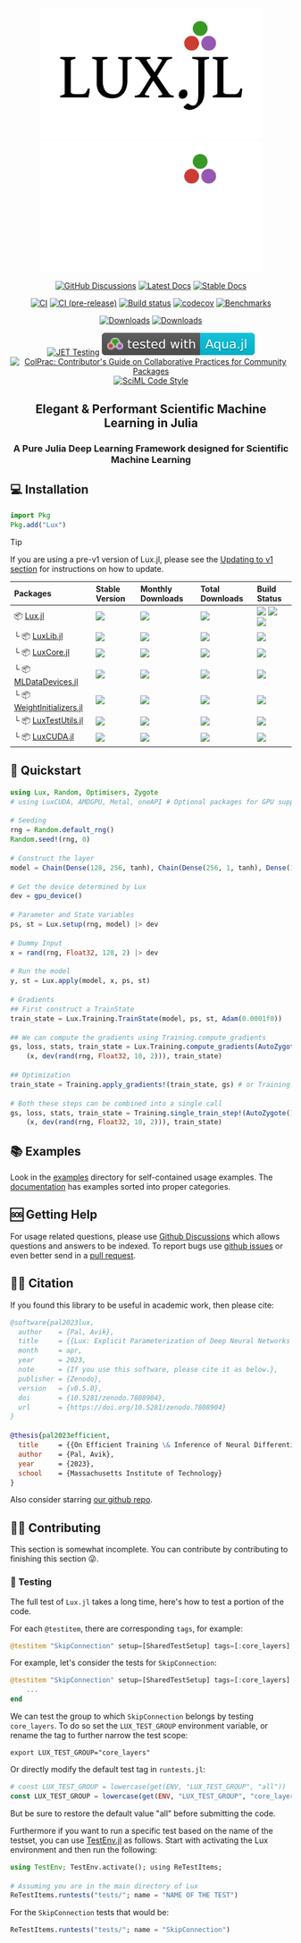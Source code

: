 <p align="center">
    <img width="400px" src="assets/lux-logo.svg#gh-light-mode-only"/>
    <img width="400px" src="assets/lux-logo-dark.svg#gh-dark-mode-only"/>
</p>

<div align="center">

[![GitHub Discussions](https://img.shields.io/github/discussions/LuxDL/Lux.jl?color=white&logo=github&label=Discussions)](https://github.com/LuxDL/Lux.jl/discussions)
[![Latest Docs](https://img.shields.io/badge/docs-latest-blue.svg)](http://lux.csail.mit.edu/dev/)
[![Stable Docs](https://img.shields.io/badge/docs-stable-blue.svg)](http://lux.csail.mit.edu/stable/)

[![CI](https://github.com/LuxDL/Lux.jl/actions/workflows/CI.yml/badge.svg?branch=main)](https://github.com/LuxDL/Lux.jl/actions/workflows/CI.yml)
[![CI (pre-release)](<https://img.shields.io/github/actions/workflow/status/LuxDL/Lux.jl/CIPreRelease.yml?branch=main&label=CI%20(pre-release)&logo=github>)](https://github.com/LuxDL/Lux.jl/actions/workflows/CIPreRelease.yml)
[![Build status](https://img.shields.io/buildkite/ba1f9622add5978c2d7b194563fd9327113c9c21e5734be20e/main.svg?label=gpu&branch=main&logo=buildkite)](https://buildkite.com/julialang/lux-dot-jl)
[![codecov](https://codecov.io/gh/LuxDL/Lux.jl/branch/main/graph/badge.svg?token=IMqBM1e3hz)](https://codecov.io/gh/LuxDL/Lux.jl)
[![Benchmarks](https://github.com/LuxDL/Lux.jl/actions/workflows/Benchmark.yml/badge.svg?branch=main)](https://lux.csail.mit.edu/benchmarks/)

[![Downloads](https://img.shields.io/badge/dynamic/json?url=http%3A%2F%2Fjuliapkgstats.com%2Fapi%2Fv1%2Fmonthly_downloads%2FLux&query=total_requests&suffix=%2Fmonth&label=Downloads)](https://juliapkgstats.com/pkg/Lux)
[![Downloads](https://img.shields.io/badge/dynamic/json?url=http%3A%2F%2Fjuliapkgstats.com%2Fapi%2Fv1%2Ftotal_downloads%2FLux&query=total_requests&&label=Total%20Downloads)](https://juliapkgstats.com/pkg/Lux)

[![JET Testing](https://img.shields.io/badge/%F0%9F%9B%A9%EF%B8%8F_tested_with-JET.jl-233f9a)](https://github.com/aviatesk/JET.jl)
[![Aqua QA](https://raw.githubusercontent.com/JuliaTesting/Aqua.jl/master/badge.svg)](https://github.com/JuliaTesting/Aqua.jl)
[![ColPrac: Contributor's Guide on Collaborative Practices for Community Packages](https://img.shields.io/badge/ColPrac-Contributor's%20Guide-blueviolet)](https://github.com/SciML/ColPrac)
[![SciML Code Style](https://img.shields.io/static/v1?label=code%20style&message=SciML&color=9558b2&labelColor=389826)](https://github.com/SciML/SciMLStyle)

</div>

<div align="center">
    <h2>Elegant & Performant Scientific Machine Learning in Julia</h2>
    <h3>A Pure Julia Deep Learning Framework designed for Scientific Machine Learning</h3>
</div>

## 💻 Installation

```julia
import Pkg
Pkg.add("Lux")
```

> [!TIP]
> If you are using a pre-v1 version of Lux.jl, please see the [Updating to v1 section](https://lux.csail.mit.edu/dev/introduction/updating_to_v1) for instructions on how to update.

<div align="center">

| **Packages**                                           | **Stable Version**                                             | **Monthly Downloads**                                                 | **Total Downloads**                                                         | **Build Status**                                                                                                                                |
| :----------------------------------------------------- | :------------------------------------------------------------- | :-------------------------------------------------------------------- | :-------------------------------------------------------------------------- | :---------------------------------------------------------------------------------------------------------------------------------------------- |
| 📦 [Lux.jl](./src)                                     | [![][lux-version]][lux-juliahub]                               | [![][downloads-lux]][downloads-lux-url]                               | [![][total-downloads-lux]][downloads-lux-url]                               | [![][gh-actions-lux]][gh-actions-lux-url] [![][gh-actions-lux-prerelease]][gh-actions-lux-prerelease-url] [![][buildkite-badge]][buildkite-url] |
| └ 📦 [LuxLib.jl](./lib/LuxLib)                         | [![][luxlib-version]][luxlib-juliahub]                         | [![][downloads-luxlib]][downloads-luxlib-url]                         | [![][total-downloads-luxlib]][downloads-luxlib-url]                         | [![][gh-actions-luxlib]][gh-actions-luxlib-url]                                                                                                 |
| └ 📦 [LuxCore.jl](./lib/LuxCore)                       | [![][luxcore-version]][luxcore-juliahub]                       | [![][downloads-luxcore]][downloads-luxcore-url]                       | [![][total-downloads-luxcore]][downloads-luxcore-url]                       | [![][gh-actions-luxcore]][gh-actions-luxcore-url]                                                                                               |
| └ 📦 [MLDataDevices.jl](./lib/MLDataDevices)           | [![][mldatadevices-version]][mldatadevices-juliahub]           | [![][downloads-mldatadevices]][downloads-mldatadevices-url]           | [![][total-downloads-mldatadevices]][downloads-mldatadevices-url]           | [![][gh-actions-mldatadevices]][gh-actions-mldatadevices-url]                                                                                   |
| └ 📦 [WeightInitializers.jl](./lib/WeightInitializers) | [![][weightinitializers-version]][weightinitializers-juliahub] | [![][downloads-weightinitializers]][downloads-weightinitializers-url] | [![][total-downloads-weightinitializers]][downloads-weightinitializers-url] | [![][gh-actions-weightinitializers]][gh-actions-weightinitializers-url]                                                                         |
| └ 📦 [LuxTestUtils.jl](./lib/LuxTestUtils)             | [![][luxtestutils-version]][luxtestutils-juliahub]             | [![][downloads-luxtestutils]][downloads-luxtestutils-url]             | [![][total-downloads-luxtestutils]][downloads-luxtestutils-url]             | [![][gh-actions-luxtestutils]][gh-actions-luxtestutils-url]                                                                                     |
| └ 📦 [LuxCUDA.jl](./lib/LuxCUDA)                       | [![][luxcuda-version]][luxcuda-juliahub]                       | [![][downloads-luxcuda]][downloads-luxcuda-url]                       | [![][total-downloads-luxcuda]][downloads-luxcuda-url]                       | [![][gh-actions-luxcuda]][gh-actions-luxcuda-url]                                                                                               |

</div>

<!-- VARIABLES -->

<!-- Package -->

[lux-version]: https://juliahub.com/docs/General/Lux/stable/version.svg?color=blue
[luxlib-version]: https://juliahub.com/docs/General/LuxLib/stable/version.svg?color=blue
[luxcore-version]: https://juliahub.com/docs/General/LuxCore/stable/version.svg?color=blue
[mldatadevices-version]: https://juliahub.com/docs/General/MLDataDevices/stable/version.svg?color=blue
[weightinitializers-version]: https://juliahub.com/docs/General/WeightInitializers/stable/version.svg?color=blue
[luxtestutils-version]: https://juliahub.com/docs/General/LuxTestUtils/stable/version.svg?color=blue
[luxcuda-version]: https://juliahub.com/docs/General/LuxCUDA/stable/version.svg?color=blue
[lux-juliahub]: https://juliahub.com/ui/Packages/General/Lux
[luxlib-juliahub]: https://juliahub.com/ui/Packages/General/LuxLib
[luxcore-juliahub]: https://juliahub.com/ui/Packages/General/LuxCore
[mldatadevices-juliahub]: https://juliahub.com/ui/Packages/General/MLDataDevices
[weightinitializers-juliahub]: https://juliahub.com/ui/Packages/General/WeightInitializers
[luxtestutils-juliahub]: https://juliahub.com/ui/Packages/General/LuxTestUtils
[luxcuda-juliahub]: https://juliahub.com/ui/Packages/General/LuxCUDA

<!-- Documentation -->

[docr-img]: https://img.shields.io/badge/docs-stable-blue.svg
[docd-img]: https://img.shields.io/badge/docs-dev-blue.svg
[docr-url]: https://lux.csail.mit.edu/stable/
[docd-url]: https://lux.csail.mit.edu/dev/

<!-- Buildkite -->

[buildkite-badge]: https://img.shields.io/buildkite/ba1f9622add5978c2d7b194563fd9327113c9c21e5734be20e/main.svg?label=gpu&branch=main&logo=buildkite]

[buildkite-url]: https://buildkite.com/julialang/lux-dot-jl/builds?branch=main

<!-- CI -->

[gh-actions-lux]: https://github.com/LuxDL/Lux.jl/workflows/CI/badge.svg
[gh-actions-lux-prerelease]: https://github.com/LuxDL/Lux.jl/workflows/CIPreRelease/badge.svg
[gh-actions-luxlib]: https://github.com/LuxDL/Lux.jl/workflows/CI_LuxLib/badge.svg
[gh-actions-luxcore]: https://github.com/LuxDL/Lux.jl/workflows/CI_LuxCore/badge.svg
[gh-actions-mldatadevices]: https://github.com/LuxDL/Lux.jl/workflows/CI_MLDataDevices/badge.svg
[gh-actions-weightinitializers]: https://github.com/LuxDL/Lux.jl/workflows/CI_WeightInitializers/badge.svg
[gh-actions-luxtestutils]: https://github.com/LuxDL/Lux.jl/workflows/CI_LuxTestUtils/badge.svg
[gh-actions-luxcuda]: https://github.com/LuxDL/Lux.jl/workflows/CI_LuxCUDA/badge.svg
[gh-actions-lux-url]: https://github.com/LuxDL/Lux.jl/actions/workflows/CI.yml
[gh-actions-lux-prerelease-url]: https://github.com/LuxDL/Lux.jl/actions/workflows/CIPreRelease.yml
[gh-actions-luxlib-url]: https://github.com/LuxDL/Lux.jl/actions/workflows/CI_LuxLib.yml
[gh-actions-luxcore-url]: https://github.com/LuxDL/Lux.jl/actions/workflows/CI_LuxCore.yml
[gh-actions-mldatadevices-url]: https://github.com/LuxDL/Lux.jl/actions/workflows/CI_MLDataDevices.yml
[gh-actions-weightinitializers-url]: https://github.com/LuxDL/Lux.jl/actions/workflows/CI_WeightInitializers.yml
[gh-actions-luxtestutils-url]: https://github.com/LuxDL/Lux.jl/actions/workflows/CI_LuxTestUtils.yml
[gh-actions-luxcuda-url]: https://github.com/LuxDL/Lux.jl/actions/workflows/CI_LuxCUDA.yml

<!-- Downloads -->

[total-downloads-lux]: https://img.shields.io/badge/dynamic/json?url=http%3A%2F%2Fjuliapkgstats.com%2Fapi%2Fv1%2Ftotal_downloads%2FLux&query=total_requests&label=Downloads
[total-downloads-luxlib]: https://img.shields.io/badge/dynamic/json?url=http%3A%2F%2Fjuliapkgstats.com%2Fapi%2Fv1%2Ftotal_downloads%2FLuxLib&query=total_requests&label=Downloads
[total-downloads-luxcore]: https://img.shields.io/badge/dynamic/json?url=http%3A%2F%2Fjuliapkgstats.com%2Fapi%2Fv1%2Ftotal_downloads%2FLuxCore&query=total_requests&label=Downloads
[total-downloads-mldatadevices]: https://img.shields.io/badge/dynamic/json?url=http%3A%2F%2Fjuliapkgstats.com%2Fapi%2Fv1%2Ftotal_downloads%2FMLDataDevices&query=total_requests&label=Downloads
[total-downloads-weightinitializers]: https://img.shields.io/badge/dynamic/json?url=http%3A%2F%2Fjuliapkgstats.com%2Fapi%2Fv1%2Ftotal_downloads%2FWeightInitializers&query=total_requests&label=Downloads
[total-downloads-luxtestutils]: https://img.shields.io/badge/dynamic/json?url=http%3A%2F%2Fjuliapkgstats.com%2Fapi%2Fv1%2Ftotal_downloads%2FLuxTestUtils&query=total_requests&label=Downloads
[total-downloads-luxcuda]: https://img.shields.io/badge/dynamic/json?url=http%3A%2F%2Fjuliapkgstats.com%2Fapi%2Fv1%2Ftotal_downloads%2FLuxCUDA&query=total_requests&label=Downloads
[downloads-lux]: https://img.shields.io/badge/dynamic/json?url=http%3A%2F%2Fjuliapkgstats.com%2Fapi%2Fv1%2Fmonthly_downloads%2FLux&query=total_requests&suffix=%2Fmonth&label=Downloads
[downloads-luxlib]: https://img.shields.io/badge/dynamic/json?url=http%3A%2F%2Fjuliapkgstats.com%2Fapi%2Fv1%2Fmonthly_downloads%2FLuxLib&query=total_requests&suffix=%2Fmonth&label=Downloads
[downloads-luxcore]: https://img.shields.io/badge/dynamic/json?url=http%3A%2F%2Fjuliapkgstats.com%2Fapi%2Fv1%2Fmonthly_downloads%2FLuxCore&query=total_requests&suffix=%2Fmonth&label=Downloads
[downloads-mldatadevices]: https://img.shields.io/badge/dynamic/json?url=http%3A%2F%2Fjuliapkgstats.com%2Fapi%2Fv1%2Fmonthly_downloads%2FMLDataDevices&query=total_requests&suffix=%2Fmonth&label=Downloads
[downloads-weightinitializers]: https://img.shields.io/badge/dynamic/json?url=http%3A%2F%2Fjuliapkgstats.com%2Fapi%2Fv1%2Fmonthly_downloads%2FWeightInitializers&query=total_requests&suffix=%2Fmonth&label=Downloads
[downloads-luxtestutils]: https://img.shields.io/badge/dynamic/json?url=http%3A%2F%2Fjuliapkgstats.com%2Fapi%2Fv1%2Fmonthly_downloads%2FLuxTestUtils&query=total_requests&suffix=%2Fmonth&label=Downloads
[downloads-luxcuda]: https://img.shields.io/badge/dynamic/json?url=http%3A%2F%2Fjuliapkgstats.com%2Fapi%2Fv1%2Fmonthly_downloads%2FLuxCUDA&query=total_requests&suffix=%2Fmonth&label=Downloads
[downloads-lux-url]: http://juliapkgstats.com/pkg/Lux
[downloads-luxlib-url]: http://juliapkgstats.com/pkg/LuxLib
[downloads-luxcore-url]: http://juliapkgstats.com/pkg/LuxCore
[downloads-mldatadevices-url]: http://juliapkgstats.com/pkg/MLDataDevices
[downloads-weightinitializers-url]: http://juliapkgstats.com/pkg/WeightInitializers
[downloads-luxtestutils-url]: http://juliapkgstats.com/pkg/LuxTestUtils
[downloads-luxcuda-url]: http://juliapkgstats.com/pkg/LuxCUDA

## 🤸 Quickstart

```julia
using Lux, Random, Optimisers, Zygote
# using LuxCUDA, AMDGPU, Metal, oneAPI # Optional packages for GPU support

# Seeding
rng = Random.default_rng()
Random.seed!(rng, 0)

# Construct the layer
model = Chain(Dense(128, 256, tanh), Chain(Dense(256, 1, tanh), Dense(1, 10)))

# Get the device determined by Lux
dev = gpu_device()

# Parameter and State Variables
ps, st = Lux.setup(rng, model) |> dev

# Dummy Input
x = rand(rng, Float32, 128, 2) |> dev

# Run the model
y, st = Lux.apply(model, x, ps, st)

# Gradients
## First construct a TrainState
train_state = Lux.Training.TrainState(model, ps, st, Adam(0.0001f0))

## We can compute the gradients using Training.compute_gradients
gs, loss, stats, train_state = Lux.Training.compute_gradients(AutoZygote(), MSELoss(),
    (x, dev(rand(rng, Float32, 10, 2))), train_state)

## Optimization
train_state = Training.apply_gradients!(train_state, gs) # or Training.apply_gradients (no `!` at the end)

# Both these steps can be combined into a single call
gs, loss, stats, train_state = Training.single_train_step!(AutoZygote(), MSELoss(),
    (x, dev(rand(rng, Float32, 10, 2))), train_state)
```

## 📚 Examples

Look in the [examples](/examples/) directory for self-contained usage examples. The [documentation](https://lux.csail.mit.edu) has examples sorted into proper categories.

## 🆘 Getting Help

For usage related questions, please use [Github Discussions](https://github.com/orgs/LuxDL/discussions) which allows questions and answers to be indexed. To report bugs use [github issues](https://github.com/LuxDL/Lux.jl/issues) or even better send in a [pull request](https://github.com/LuxDL/Lux.jl/pulls).

## 🧑‍🔬 Citation

If you found this library to be useful in academic work, then please cite:

```bibtex
@software{pal2023lux,
  author    = {Pal, Avik},
  title     = {{Lux: Explicit Parameterization of Deep Neural Networks in Julia}},
  month     = apr,
  year      = 2023,
  note      = {If you use this software, please cite it as below.},
  publisher = {Zenodo},
  version   = {v0.5.0},
  doi       = {10.5281/zenodo.7808904},
  url       = {https://doi.org/10.5281/zenodo.7808904}
}

@thesis{pal2023efficient,
  title     = {{On Efficient Training \& Inference of Neural Differential Equations}},
  author    = {Pal, Avik},
  year      = {2023},
  school    = {Massachusetts Institute of Technology}
}
```

Also consider starring [our github repo](https://github.com/LuxDL/Lux.jl/).

## 🧑‍💻 Contributing

This section is somewhat incomplete. You can contribute by contributing to finishing this
section 😜.

### 🧪 Testing

The full test of `Lux.jl` takes a long time, here's how to test a portion of the code.

For each `@testitem`, there are corresponding `tags`, for example:

```julia
@testitem "SkipConnection" setup=[SharedTestSetup] tags=[:core_layers]
```

For example, let's consider the tests for `SkipConnection`:

```julia
@testitem "SkipConnection" setup=[SharedTestSetup] tags=[:core_layers] begin
    ...
end
```

We can test the group to which `SkipConnection` belongs by testing `core_layers`.
To do so set the `LUX_TEST_GROUP` environment variable, or rename the tag to
further narrow the test scope:

```shell
export LUX_TEST_GROUP="core_layers"
```

Or directly modify the default test tag in `runtests.jl`:

```julia
# const LUX_TEST_GROUP = lowercase(get(ENV, "LUX_TEST_GROUP", "all"))
const LUX_TEST_GROUP = lowercase(get(ENV, "LUX_TEST_GROUP", "core_layers"))
```

But be sure to restore the default value "all" before submitting the code.

Furthermore if you want to run a specific test based on the name of the testset, you can
use [TestEnv.jl](https://github.com/JuliaTesting/TestEnv.jl) as follows. Start with activating the Lux environment and then run the following:

```julia
using TestEnv; TestEnv.activate(); using ReTestItems;

# Assuming you are in the main directory of Lux
ReTestItems.runtests("tests/"; name = "NAME OF THE TEST")
```

For the `SkipConnection` tests that would be:

```julia
ReTestItems.runtests("tests/"; name = "SkipConnection")
```
